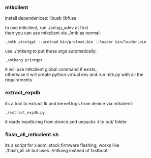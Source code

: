 ### mtkclient

install dependenices: libusb libfuse

to use mtkclient, run ./setup_udev at first \
then you can use mtkclient via ./mtk as normal:

```
./mtk printgpt --preload bin/preload.bin --loader bin/loader.bin
```

use ./mtkang to put these args automatically: 

```
./mtkang printgpt
```

it will use mtkclient global command if exists, \
otherwise it will create python virtual env and run mtk.py with all the requirements

### extract_expdb

its a tool to extract lk and kernel logs from device via mtkclient:

```
./extract_expdb.py
```

it reads expdb.img from device and unpacks it to out/ folder

### flash_all_mtkclient.sh

its a script for xiaomi stock firmware flashing, works like \
./flash_all.sh but uses ./mtkang instead of fastboot
